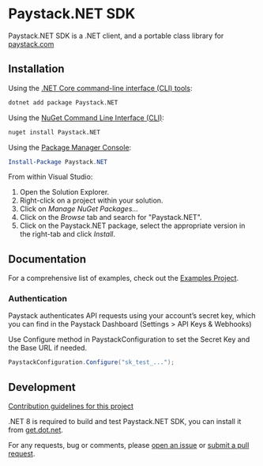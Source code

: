 # Paystack.NET SDK

Paystack.NET SDK is a .NET client, and a portable class library for [paystack.com][paystack]
## Installation

Using the [.NET Core command-line interface (CLI) tools][dotnet-core-cli-tools]:

```sh
dotnet add package Paystack.NET
```

Using the [NuGet Command Line Interface (CLI)][nuget-cli]:

```sh
nuget install Paystack.NET
```

Using the [Package Manager Console][package-manager-console]:

```powershell
Install-Package Paystack.NET
```

From within Visual Studio:

1. Open the Solution Explorer.
2. Right-click on a project within your solution.
3. Click on _Manage NuGet Packages..._
4. Click on the _Browse_ tab and search for "Paystack.NET".
5. Click on the Paystack.NET package, select the appropriate version in the
   right-tab and click _Install_.

## Documentation

For a comprehensive list of examples, check out the [Examples Project][api-docs].

### Authentication

Paystack authenticates API requests using your account’s secret key, which you can find in the Paystack Dashboard (Settings > API Keys & Webhooks)

Use Configure method in PaystackConfiguration to set the Secret Key and the Base URL if needed.

```C#
PaystackConfiguration.Configure("sk_test_...");
```

## Development

[Contribution guidelines for this project](CONTRIBUTING.md)

.NET 8 is required to build and test Paystack.NET SDK, you can install it from [get.dot.net](https://get.dot.net/).

For any requests, bug or comments, please [open an issue][issues] or [submit a
pull request][pulls].

[api-docs]: https://paystack.com/docs/api
[api-keys]: https://dashboard.paystack.com/#/settings/developers
[dotnet-core-cli-tools]: https://docs.microsoft.com/en-us/dotnet/core/tools/
[dotnet-format]: https://github.com/dotnet/format
[nuget-cli]: https://docs.microsoft.com/en-us/nuget/tools/nuget-exe-cli-reference
[package-manager-console]: https://docs.microsoft.com/en-us/nuget/tools/package-manager-console
[issues]: https://github.com/devsarfo/paystack-dotnet/issues
[pulls]: https://github.com/devsarfo/paystack-dotnet/pulls
[paystack]: https://paystack.com
